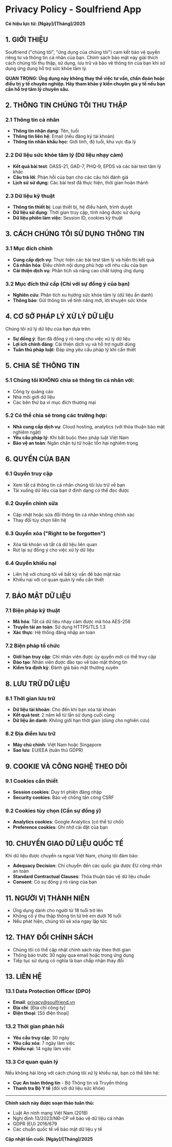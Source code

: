 # Privacy Policy - Soulfriend App

**Có hiệu lực từ: [Ngày]/[Tháng]/2025**

## 1. GIỚI THIỆU

Soulfriend ("chúng tôi", "ứng dụng của chúng tôi") cam kết bảo vệ quyền riêng tư và thông tin cá nhân của bạn. Chính sách bảo mật này giải thích cách chúng tôi thu thập, sử dụng, lưu trữ và bảo vệ thông tin của bạn khi sử dụng ứng dụng hỗ trợ sức khỏe tâm lý.

**QUAN TRỌNG: Ứng dụng này không thay thế việc tư vấn, chẩn đoán hoặc điều trị y tế chuyên nghiệp. Hãy tham khảo ý kiến chuyên gia y tế nếu bạn cần hỗ trợ tâm lý chuyên sâu.**

## 2. THÔNG TIN CHÚNG TÔI THU THẬP

### 2.1 Thông tin cá nhân
- **Thông tin nhận dạng**: Tên, tuổi
- **Thông tin liên hệ**: Email (nếu đăng ký tài khoản)
- **Thông tin nhân khẩu học**: Giới tính, độ tuổi, khu vực địa lý

### 2.2 Dữ liệu sức khỏe tâm lý (Dữ liệu nhạy cảm)
- **Kết quả bài test**: DASS-21, GAD-7, PHQ-9, EPDS và các bài test tâm lý khác
- **Câu trả lời**: Phản hồi của bạn cho các câu hỏi đánh giá
- **Lịch sử sử dụng**: Các bài test đã thực hiện, thời gian hoàn thành

### 2.3 Dữ liệu kỹ thuật
- **Thông tin thiết bị**: Loại thiết bị, hệ điều hành, trình duyệt
- **Dữ liệu sử dụng**: Thời gian truy cập, tính năng được sử dụng
- **Dữ liệu phiên làm việc**: Session ID, cookies kỹ thuật

## 3. CÁCH CHÚNG TÔI SỬ DỤNG THÔNG TIN

### 3.1 Mục đích chính
- **Cung cấp dịch vụ**: Thực hiện các bài test tâm lý và hiển thị kết quả
- **Cá nhân hóa**: Điều chỉnh nội dung phù hợp với nhu cầu của bạn
- **Cải thiện dịch vụ**: Phân tích và nâng cao chất lượng ứng dụng

### 3.2 Mục đích thứ cấp (Chỉ với sự đồng ý của bạn)
- **Nghiên cứu**: Phân tích xu hướng sức khỏe tâm lý (dữ liệu ẩn danh)
- **Thông báo**: Gửi thông tin về tính năng mới, lời khuyên sức khỏe

## 4. CƠ SỞ PHÁP LÝ XỬ LÝ DỮ LIỆU

Chúng tôi xử lý dữ liệu của bạn dựa trên:
- **Sự đồng ý**: Bạn đã đồng ý rõ ràng cho việc xử lý dữ liệu
- **Lợi ích chính đáng**: Cải thiện dịch vụ và hỗ trợ người dùng
- **Tuân thủ pháp luật**: Đáp ứng yêu cầu pháp lý khi cần thiết

## 5. CHIA SẺ THÔNG TIN

### 5.1 Chúng tôi KHÔNG chia sẻ thông tin cá nhân với:
- Công ty quảng cáo
- Nhà môi giới dữ liệu
- Các bên thứ ba vì mục đích thương mại

### 5.2 Có thể chia sẻ trong các trường hợp:
- **Nhà cung cấp dịch vụ**: Cloud hosting, analytics (với thỏa thuận bảo mật nghiêm ngặt)
- **Yêu cầu pháp lý**: Khi bắt buộc theo pháp luật Việt Nam
- **Bảo vệ an toàn**: Ngăn chặn tự tử hoặc tổn hại nghiêm trọng

## 6. QUYỀN CỦA BẠN

### 6.1 Quyền truy cập
- Xem tất cả thông tin cá nhân chúng tôi lưu trữ về bạn
- Tải xuống dữ liệu của bạn ở định dạng có thể đọc được

### 6.2 Quyền chỉnh sửa
- Cập nhật hoặc sửa đổi thông tin cá nhân không chính xác
- Thay đổi tùy chọn liên hệ

### 6.3 Quyền xóa ("Right to be forgotten")
- Xóa tài khoản và tất cả dữ liệu liên quan
- Rút lại sự đồng ý cho việc xử lý dữ liệu

### 6.4 Quyền khiếu nại
- Liên hệ với chúng tôi về bất kỳ vấn đề bảo mật nào
- Khiếu nại với cơ quan quản lý nếu cần thiết

## 7. BẢO MẬT DỮ LIỆU

### 7.1 Biện pháp kỹ thuật
- **Mã hóa**: Tất cả dữ liệu nhạy cảm được mã hóa AES-256
- **Truyền tải an toàn**: Sử dụng HTTPS/TLS 1.3
- **Xác thực**: Hệ thống đăng nhập an toàn

### 7.2 Biện pháp tổ chức
- **Giới hạn truy cập**: Chỉ nhân viên được ủy quyền mới có thể truy cập
- **Đào tạo**: Nhân viên được đào tạo về bảo mật thông tin
- **Kiểm tra định kỳ**: Đánh giá bảo mật thường xuyên

## 8. LƯU TRỮ DỮ LIỆU

### 8.1 Thời gian lưu trữ
- **Dữ liệu tài khoản**: Cho đến khi bạn xóa tài khoản
- **Kết quả test**: 2 năm kể từ lần sử dụng cuối cùng
- **Dữ liệu ẩn danh**: Không giới hạn thời gian (dùng cho nghiên cứu)

### 8.2 Địa điểm lưu trữ
- **Máy chủ chính**: Việt Nam hoặc Singapore
- **Sao lưu**: EU/EEA (tuân thủ GDPR)

## 9. COOKIE VÀ CÔNG NGHỆ THEO DÕI

### 9.1 Cookies cần thiết
- **Session cookies**: Duy trì phiên đăng nhập
- **Security cookies**: Bảo vệ chống tấn công CSRF

### 9.2 Cookies tùy chọn (Cần sự đồng ý)
- **Analytics cookies**: Google Analytics (có thể từ chối)
- **Preference cookies**: Ghi nhớ cài đặt của bạn

## 10. CHUYỂN GIAO DỮ LIỆU QUỐC TẾ

Khi dữ liệu được chuyển ra ngoài Việt Nam, chúng tôi đảm bảo:
- **Adequacy Decision**: Chỉ chuyển đến các quốc gia được EU công nhận an toàn
- **Standard Contractual Clauses**: Thỏa thuận bảo vệ dữ liệu chuẩn
- **Consent**: Có sự đồng ý rõ ràng của bạn

## 11. NGƯỜI VỊ THÀNH NIÊN

- Ứng dụng dành cho người từ 18 tuổi trở lên
- Không cố ý thu thập thông tin từ trẻ em dưới 16 tuổi
- Nếu phát hiện, chúng tôi sẽ xóa ngay lập tức

## 12. THAY ĐỔI CHÍNH SÁCH

- Chúng tôi có thể cập nhật chính sách này theo thời gian
- Thông báo trước 30 ngày qua email hoặc trong ứng dụng
- Tiếp tục sử dụng có nghĩa là bạn chấp nhận thay đổi

## 13. LIÊN HỆ

### 13.1 Data Protection Officer (DPO)
- **Email**: privacy@soulfriend.vn
- **Địa chỉ**: [Địa chỉ công ty]
- **Điện thoại**: [Số điện thoại]

### 13.2 Thời gian phản hồi
- **Yêu cầu truy cập**: 30 ngày
- **Yêu cầu xóa**: 7 ngày làm việc
- **Khiếu nại**: 14 ngày làm việc

### 13.3 Cơ quan quản lý
Nếu không hài lòng với cách chúng tôi xử lý khiếu nại, bạn có thể liên hệ:
- **Cục An toàn thông tin** - Bộ Thông tin và Truyền thông
- **Thanh tra Bộ Y tế** (đối với dữ liệu sức khỏe)

---

**Chính sách này được soạn thảo tuân thủ:**
- Luật An ninh mạng Việt Nam (2018)
- Nghị định 13/2023/NĐ-CP về bảo vệ dữ liệu cá nhân
- GDPR (EU) 2016/679
- Các chuẩn quốc tế về bảo mật dữ liệu y tế

**Cập nhật lần cuối: [Ngày]/[Tháng]/2025**